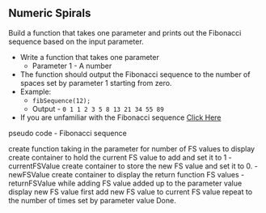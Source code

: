 ## Numeric Spirals

Build a function that takes one parameter and prints out the Fibonacci sequence based on the input parameter. 

- Write a function that takes one parameter
	- Parameter 1 - A number
- The function should output the Fibonacci sequence to the number of spaces set by parameter 1 starting from zero.
- Example:
	- `fibSequence(12);`
	- Output - `0 1 1 2 3 5 8 13 21 34 55 89`
- If you are unfamiliar with the Fibonacci sequence <a href="https://www.google.com" target="_blank">Click Here</a>

pseudo code - Fibonacci sequence 

create function taking in the parameter for number of FS values to display
	create container to hold the current FS value to add and set it to 1 - currentFSValue
	create container to store the new FS value and set it to 0.	- newFSValue
	create container to display the return function FS values - returnFSValue
	while adding FS value added up to the parameter value
		display new FS value first
		add new FS value to current FS value
		repeat to the number of times set by parameter value
		Done. 
		
		


